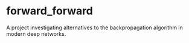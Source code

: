 # forward_forward
A project investigating alternatives to the backpropagation algorithm in modern deep networks.
